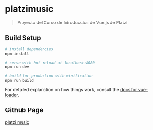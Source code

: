 # platzimusic

> Proyecto del Curso de Introduccion de Vue.js de Platzi

## Build Setup

``` bash
# install dependencies
npm install

# serve with hot reload at localhost:8080
npm run dev

# build for production with minification
npm run build
```

For detailed explanation on how things work, consult the [docs for vue-loader](http://vuejs.github.io/vue-loader).

## Github Page
[platzi music](https://theedu.github.io/platzimusic/)
